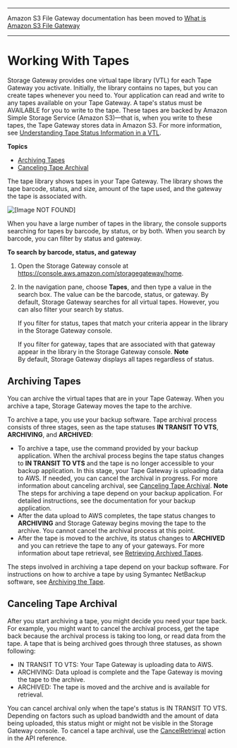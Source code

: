 --------

Amazon S3 File Gateway documentation has been moved to [What is Amazon S3 File Gateway](https://docs.aws.amazon.com/filegateway/latest/files3/WhatIsStorageGateway.html)

--------

# Working With Tapes<a name="managing-virtual-tapes-vtl"></a>

Storage Gateway provides one virtual tape library \(VTL\) for each Tape Gateway you activate\. Initially, the library contains no tapes, but you can create tapes whenever you need to\. Your application can read and write to any tapes available on your Tape Gateway\. A tape's status must be AVAILABLE for you to write to the tape\. These tapes are backed by Amazon Simple Storage Service \(Amazon S3\)—that is, when you write to these tapes, the Tape Gateway stores data in Amazon S3\. For more information, see [Understanding Tape Status Information in a VTL](managing-gateway-vtl.md#tape-status)\.

**Topics**
+ [Archiving Tapes](#main-archiving-tapes-managing-vtl)
+ [Canceling Tape Archival](#main-canceling-archival-vtl)

The tape library shows tapes in your Tape Gateway\. The library shows the tape barcode, status, and size, amount of the tape used, and the gateway the tape is associated with\. 

 

![\[Image NOT FOUND\]](http://docs.aws.amazon.com/storagegateway/latest/userguide/images/created-tapes.png)

When you have a large number of tapes in the library, the console supports searching for tapes by barcode, by status, or by both\. When you search by barcode, you can filter by status and gateway\.

**To search by barcode, status, and gateway**

1. Open the Storage Gateway console at [https://console\.aws\.amazon\.com/storagegateway/home](https://console.aws.amazon.com/storagegateway/)\.

1. In the navigation pane, choose **Tapes**, and then type a value in the search box\. The value can be the barcode, status, or gateway\. By default, Storage Gateway searches for all virtual tapes\. However, you can also filter your search by status\.

   If you filter for status, tapes that match your criteria appear in the library in the Storage Gateway console\.

   If you filter for gateway, tapes that are associated with that gateway appear in the library in the Storage Gateway console\.
**Note**  
By default, Storage Gateway displays all tapes regardless of status\.

## Archiving Tapes<a name="main-archiving-tapes-managing-vtl"></a>

You can archive the virtual tapes that are in your Tape Gateway\. When you archive a tape, Storage Gateway moves the tape to the archive\.

To archive a tape, you use your backup software\. Tape archival process consists of three stages, seen as the tape statuses **IN TRANSIT TO VTS**, **ARCHIVING**, and **ARCHIVED**: 
+ To archive a tape, use the command provided by your backup application\. When the archival process begins the tape status changes to **IN TRANSIT TO VTS** and the tape is no longer accessible to your backup application\. In this stage, your Tape Gateway is uploading data to AWS\. If needed, you can cancel the archival in progress\. For more information about canceling archival, see [Canceling Tape Archival](#main-canceling-archival-vtl)\. 
**Note**  
The steps for archiving a tape depend on your backup application\. For detailed instructions, see the documentation for your backup application\.
+  After the data upload to AWS completes, the tape status changes to **ARCHIVING** and Storage Gateway begins moving the tape to the archive\. You cannot cancel the archival process at this point\. 
+ After the tape is moved to the archive, its status changes to **ARCHIVED** and you can retrieve the tape to any of your gateways\. For more information about tape retrieval, see [Retrieving Archived Tapes](managing-gateway-vtl.md#retrieving-archived-tapes-vtl)\. 

The steps involved in archiving a tape depend on your backup software\. For instructions on how to archive a tape by using Symantec NetBackup software, see [Archiving the Tape](backup_netbackup-vtl.md#GettingStarted-archiving-tapes-vtl)\.

## Canceling Tape Archival<a name="main-canceling-archival-vtl"></a>

 After you start archiving a tape, you might decide you need your tape back\. For example, you might want to cancel the archival process, get the tape back because the archival process is taking too long, or read data from the tape\. A tape that is being archived goes through three statuses, as shown following:
+ IN TRANSIT TO VTS: Your Tape Gateway is uploading data to AWS\. 
+ ARCHIVING: Data upload is complete and the Tape Gateway is moving the tape to the archive\.
+ ARCHIVED: The tape is moved and the archive and is available for retrieval\.

You can cancel archival only when the tape's status is IN TRANSIT TO VTS\. Depending on factors such as upload bandwidth and the amount of data being uploaded, this status might or might not be visible in the Storage Gateway console\. To cancel a tape archival, use the [CancelRetrieval](https://docs.aws.amazon.com/storagegateway/latest/APIReference/API_CancelRetrieval.html) action in the API reference\. 